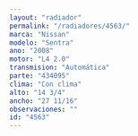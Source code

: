 ```yaml
---
layout: "radiador"
permalink: "/radiadores/4563/"
marca: "Nissan"
modelo: "Sentra"
ano: "2008"
motor: "L4 2.0"
transmision: "Automática"
parte: "434095"
clima: "Con clima"
alto: "14 3/4"
ancho: "27 11/16"
observaciones: ""
id: "4563"
---
```


